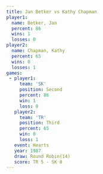 ```yaml
---
title: Jan Betker vs Kathy Chapman
player1:              
  name: Betker, Jan   
  percent: 86         
  wins: 1             
  losses: 0           
player2:              
  name: Chapman, Kathy
  percent: 65         
  wins: 0             
  losses: 1           
games:
 - player1:          
     team: 'SK'      
     position: Second
     percent: 86     
     win: 1          
     loss: 0         
   player2:         
     team: 'TR'     
     position: Third
     percent: 65    
     win: 0         
     loss: 1        
   event: Hearts        
   year: 1987           
   draw: Round Robin(14)
   score: TR 5 - SK 8   
---
```

